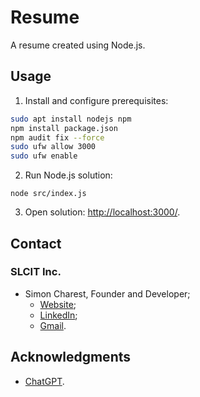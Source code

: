 # Resume
A resume created using Node.js.

## Usage

1. Install and configure prerequisites:
```bash
sudo apt install nodejs npm
npm install package.json
npm audit fix --force
sudo ufw allow 3000
sudo ufw enable
```
2. Run Node.js solution:
```
node src/index.js
```
3. Open solution: [http://localhost:3000/](http://localhost:3000/).

## Contact
### SLCIT Inc.
- Simon Charest, Founder and Developer;
    - [Website](http://slcit.8bit.ca);
    - [LinkedIn](https://www.linkedin.com/in/simoncharest/);
    - [Gmail](mailto:simoncharest@gmail.com).

## Acknowledgments
- [ChatGPT](https://chat.openai.com/).
